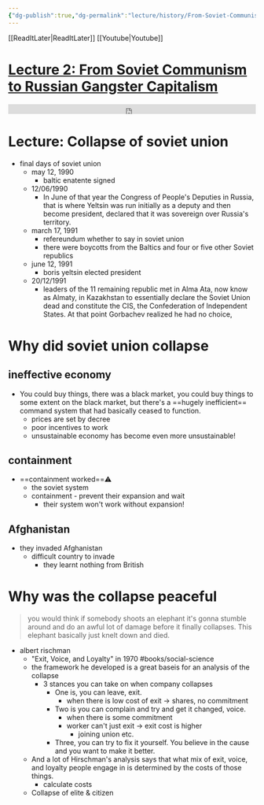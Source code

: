 ```yaml
---
{"dg-publish":true,"dg-permalink":"lecture/history/From-Soviet-Communism-to-Russian-Gangster-Capitalism","permalink":"/lecture/history/From-Soviet-Communism-to-Russian-Gangster-Capitalism/","dgHomeLink":false,"dgPassFrontmatter":false}
---
```



[[ReadItLater|ReadItLater]] [[Youtube|Youtube]]

# [Lecture 2: From Soviet Communism to Russian Gangster Capitalism](https://www.youtube.com/watch?v=f5nbT4xQqwI)

<iframe width="100%" height="20vh" src="https://www.youtube.com/embed/f5nbT4xQqwI" title="YouTube video player" frameborder="0" allow="accelerometer; autoplay; clipboard-write; encrypted-media; gyroscope; picture-in-picture" allowfullscreen></iframe>

# Lecture: Collapse of soviet union


- final days of soviet union
	- may 12, 1990
		- baltic enatente signed
	- 12/06/1990
		- In June of that year the Congress of People's Deputies in Russia, that is where Yeltsin was run initially as a deputy and then become president, declared that it was sovereign over Russia's territory.
	- march 17, 1991
		- refereundum whether to say in soviet union
		- there were boycotts from the Baltics and four or five other Soviet republics
	- june 12, 1991
		- boris yeltsin elected president
	- 20/12/1991
		- leaders of the 11 remaining republic met in Alma Ata, now know as Almaty, in Kazakhstan to essentially declare the Soviet Union dead and constitute the CIS, the Confederation of Independent States. At that point Gorbachev realized he had no choice,
# Why did soviet union collapse


## ineffective economy
- You could buy things, there was a black market, you could buy things to some extent on the black market, but there's a ==hugely inefficient== command system that had basically ceased to function.
	- prices are set by decree
	- poor incentives to work
	- unsustainable economy has become even more unsustainable!

## containment
- ==containment worked==⚠️
	- the soviet system
	- containment - prevent their expansion and wait
		- their system won't work without expansion!


## Afghanistan
- they invaded Afghanistan
	- difficult country to invade
		- they learnt nothing from British


# Why was the collapse peaceful

  >you would think if somebody shoots an elephant it's gonna stumble around and do an awful lot of damage before it finally collapses. This elephant basically just knelt down and died.

- albert rischman
	- "Exit, Voice, and Loyalty" in 1970 #books/social-science
	- the framework he developed is a great baseis for an analysis of the collapse
		- 3 stances you can take on when company collapses
			- One is, you can leave, exit.
				- when there is low cost of exit -> shares, no commitment
			- Two is you can complain and try and get it changed, voice.
				- when there is some commitment
				- worker can't just exit -> exit cost is higher
					- joining union etc.
			- Three, you can try to fix it yourself. You believe in the cause and you want to make it better.
	- And a lot of Hirschman's analysis says that what mix of exit, voice, and loyalty people engage in is determined by the costs of those things.
		- calculate costs 
	- Collapse of elite & citizen 